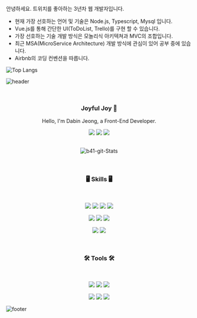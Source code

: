 안녕하세요. 트위치를 좋아하는 3년차 웹 개발자입니다.
- 현재 가장 선호하는 언어 및 기술은 Node.js, Typescript, Mysql 입니다.
- Vue.js를 통해 간단한 UI(ToDoList, Trello)를 구현 할 수 있습니다.
- 가장 선호하는 기술 개발 방식은 모놀리식 아키텍쳐과 MVC의 조합입니다.
- 최근 MSA(MicroService Architecture) 개발 방식에 관심이 있어 공부 중에 있습니다.
- Airbnb의 코딩 컨벤션을 따릅니다.

![Top Langs](https://github-readme-stats.vercel.app/api/top-langs/?username=doomin91&layout=compact&theme=dark)


![header](https://capsule-render.vercel.app/api?type=waving&&color=gradient&height=100&section=header&fontSize=90)

<div align="center">
<br/>
<h3>Joyful Joy 🥳</h3>
<p>Hello, I'm Dabin Jeong, a Front-End Developer.<p/>
<p>
  <a href="https://b41.kr/
" target="_blank"><img src="https://img.shields.io/badge/Blog-DD0B78?style=flat-square&logo=GitHub%20Sponsors&logoColor=white"/></a>
   <a href="https://b41-41.github.io/
" target="_blank"><img src="https://img.shields.io/badge/TIL-pink?style=flat-square&logo=GitHub%20Sponsors&logoColor=white"/></a>
  <a href="mailto:41@b41.kr" target="_blank"><img src="https://img.shields.io/badge/41@b41.kr-EA4335?style=flat-square&logo=Gmail&logoColor=white"/></a>
</p>
<br/>
<img alt="b41-git-Stats" src="https://github-readme-stats.vercel.app/api?username=b41-41">
<br/><br/><br/>

### 🖥 Skills 🖥

<br/>
<p>
<img src="https://img.shields.io/badge/HTML-E34F26?style=flat-square&logo=HTML5&logoColor=white"/>
<img src="https://img.shields.io/badge/CSS-1572B6?style=flat-square&logo=CSS3&logoColor=white"/>
<img src="https://img.shields.io/badge/JavaScript-F7DF1E?style=flat-square&logo=JavaScript&logoColor=white"/>
  <img src="https://img.shields.io/badge/TypeScript-61DAFB?style=flat-square&logo=TypeScript&logoColor=white"/>
<p/>
<p>
<img src="https://img.shields.io/badge/React-61DAFB?style=flat-square&logo=React&logoColor=white"/>
<img src="https://img.shields.io/badge/Redux-764ABC?style=flat-square&logo=Redux&logoColor=white"/>
  <img src="https://img.shields.io/badge/styled--components-ff96b4??style=flat-square&logo=styled-components&logoColor=white"/>
</p>
<p>
<img src="https://img.shields.io/badge/Git-F05032?style=flat-square&logo=Git&logoColor=white"/>
  <img src="https://img.shields.io/badge/GitHub-181717??style=flat-square&logo=GitHub&logoColor=white"/>
</p>
<br/>

### 🛠 Tools 🛠

<br/>
<p>
  <img src="https://img.shields.io/badge/Prettier-F7B93E?style=flat-square&logo=Prettier&logoColor=white"/>
  <img src="https://img.shields.io/badge/ESLint-4B32C3?style=flat-square&logo=ESLint&logoColor=white"/>
  <img src="https://img.shields.io/badge/npm-CB3837?style=flat-square&logo=npm&logoColor=white"/>
</p>
<p>
  <img src="https://img.shields.io/badge/Slack-4A154B?style=flat-square&logo=Slack&logoColor=white"/>
  <img src="https://img.shields.io/badge/Figma-F24E1E?style=flat-square&logo=Figma&logoColor=white"/>
  <img src="https://img.shields.io/badge/Notion-000000?style=flat-square&logo=Notion&logoColor=white"/>
</p>
</div>

![footer](https://capsule-render.vercel.app/api?type=waving&&color=gradient&height=100&section=footer&fontSize=90)
